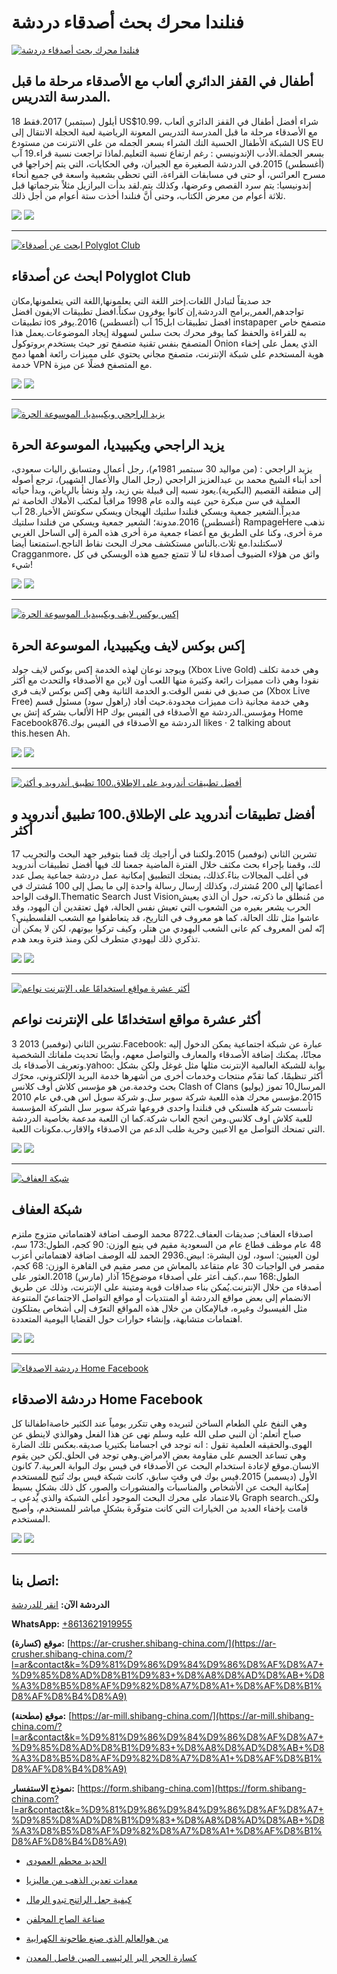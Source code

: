 # فنلندا محرك بحث أصدقاء دردشة

<a href="https://swt.shibang-china.com/?l=ar&img&k=%D9%81%D9%86%D9%84%D9%86%D8%AF%D8%A7+%D9%85%D8%AD%D8%B1%D9%83+%D8%A8%D8%AD%D8%AB+%D8%A3%D8%B5%D8%AF%D9%82%D8%A7%D8%A1+%D8%AF%D8%B1%D8%AF%D8%B4%D8%A9" target="_blank">![فنلندا محرك بحث أصدقاء دردشة](http://static.shibang-china.com/all-800x300/40.jpg)</a>

## أطفال في القفز الدائري ألعاب مع الأصدقاء مرحلة ما قبل المدرسة التدريس.
18 أيلول (سبتمبر) 2017.فقط US$10.99، شراء أفضل أطفال في القفز الدائري ألعاب مع الأصدقاء مرحلة ما قبل المدرسة التدريس المعونة الرياضية لعبة الحجلة الانتقال إلى الشبكة الأطفال الحسية التك الشراء بسعر الجمله من على الانترنت من مستودع US EU بسعر الجملة.الأدب الإندونيسي : رغم ارتفاع نسبة التعليم.لماذا تراجعت نسبة قراء.19 آب (أغسطس) 2015.في الدردشة الصغيرة مع الجيران، وفي الحكايات، التي يتم إخراجها في مسرح العرائس، أو حتى في مسابقات القراءة، التي تحظى بشعبية واسعة في جميع أنحاء إندونيسيا: يتم سرد القصص وعرضها، وكذلك يتم.لقد بدأت البرازيل مثلاً بترجماتها قبل ثلاثة أعوام من معرض الكتاب، وحتى أنَّ فنلندا أخذت ستة أعوام من أجل ذلك.


<a href="https://whatsapp.shibangsoft.com/WhatsApp.php" target="_blank" title="WhatsApp">![](http://static.shibang-china.com/icon/whatsapp.png)</a> <a href="https://swt.shibang-china.com/?l=ar&icon&k=%D9%81%D9%86%D9%84%D9%86%D8%AF%D8%A7+%D9%85%D8%AD%D8%B1%D9%83+%D8%A8%D8%AD%D8%AB+%D8%A3%D8%B5%D8%AF%D9%82%D8%A7%D8%A1+%D8%AF%D8%B1%D8%AF%D8%B4%D8%A9" target="_blank">![](http://static.shibang-china.com/icon/chat-ar.png)</a>

---

<a href="https://swt.shibang-china.com/?l=ar&img&k=%D9%81%D9%86%D9%84%D9%86%D8%AF%D8%A7+%D9%85%D8%AD%D8%B1%D9%83+%D8%A8%D8%AD%D8%AB+%D8%A3%D8%B5%D8%AF%D9%82%D8%A7%D8%A1+%D8%AF%D8%B1%D8%AF%D8%B4%D8%A9" target="_blank">![ابحث عن أصدقاء Polyglot Club](http://static.shibang-china.com/all-800x300/513.jpg)</a>

## ابحث عن أصدقاء Polyglot Club
جد صديقاً لتبادل اللغات.إختر اللغة التي يعلمونها,اللغة التي يتعلمونها,مكان تواجدهم,العمر,برامج الدردشة,إن كانوا يوفرون سكناً.افضل تطبيقات الايفون افضل تطبيقات ios افضل تطبيقات ابل15 آب (أغسطس) 2016.يوفر instapaper متصفح خاص به للقراءة والحفظ كما يوفر محرك بحث سلس لسهولة إيجاد الموضوعات.يعمل هذا المتصفح بنفس تقنية متصفح تور حيث يستخدم بروتوكول Onion الذي يعمل على إخفاء هوية المستخدم على شبكة الإنترنت، متصفح مجاني يحتوي على مميزات رائعة أهمها دمج خدمة VPN مع المتصفح فضلًا عن ميزة.


<a href="https://whatsapp.shibangsoft.com/WhatsApp.php" target="_blank" title="WhatsApp">![](http://static.shibang-china.com/icon/whatsapp.png)</a> <a href="https://swt.shibang-china.com/?l=ar&icon&k=%D9%81%D9%86%D9%84%D9%86%D8%AF%D8%A7+%D9%85%D8%AD%D8%B1%D9%83+%D8%A8%D8%AD%D8%AB+%D8%A3%D8%B5%D8%AF%D9%82%D8%A7%D8%A1+%D8%AF%D8%B1%D8%AF%D8%B4%D8%A9" target="_blank">![](http://static.shibang-china.com/icon/chat-ar.png)</a>

---

<a href="https://swt.shibang-china.com/?l=ar&img&k=%D9%81%D9%86%D9%84%D9%86%D8%AF%D8%A7+%D9%85%D8%AD%D8%B1%D9%83+%D8%A8%D8%AD%D8%AB+%D8%A3%D8%B5%D8%AF%D9%82%D8%A7%D8%A1+%D8%AF%D8%B1%D8%AF%D8%B4%D8%A9" target="_blank">![يزيد الراجحي ويكيبيديا، الموسوعة الحرة](http://static.shibang-china.com/all-800x300/201.jpg)</a>

## يزيد الراجحي ويكيبيديا، الموسوعة الحرة
يزيد الراجحي : (من مواليد 30 سبتمبر 1981م)، رجل أعمال ومتسابق راليات سعودي، أحد أبناء الشيخ محمد بن عبدالعزيز الراجحي (رجل المال والأعمال الشهير)، ترجع أصوله إلى منطقة القصيم (البكيرية).يعود نسبه إلى قبيلة بني زيد، ولد ونشأ بالرياض، وبدأ حياته العملية في سن مبكرة حين عينه والده عام 1998 مراقباً لمكتب الأملاك الخاصة ثم مديراً.الشعير جمعية ويسكي فنلندا سلتيك الهيجان ويسكي سكوتش الأخبار.28 آب (أغسطس) 2016.مدونة؛ الشعير جمعية ويسكي من فنلندا سلتيك RampageHere نذهب مرة أخرى، وكنا على الطريق مع أعضاء جمعية مرة أخرى هذه المرة إلى الساحل الغربي لاسكتلندا.مع ثلاث.بالناس مستكشف محرك البحث نقاط الناجح.استمتعنا أيضا Cragganmore، واثق من هؤلاء الضيوف أصدقاء لنا لا تتمتع جميع هذه الويسكي في كل شيء!


<a href="https://whatsapp.shibangsoft.com/WhatsApp.php" target="_blank" title="WhatsApp">![](http://static.shibang-china.com/icon/whatsapp.png)</a> <a href="https://swt.shibang-china.com/?l=ar&icon&k=%D9%81%D9%86%D9%84%D9%86%D8%AF%D8%A7+%D9%85%D8%AD%D8%B1%D9%83+%D8%A8%D8%AD%D8%AB+%D8%A3%D8%B5%D8%AF%D9%82%D8%A7%D8%A1+%D8%AF%D8%B1%D8%AF%D8%B4%D8%A9" target="_blank">![](http://static.shibang-china.com/icon/chat-ar.png)</a>

---

<a href="https://swt.shibang-china.com/?l=ar&img&k=%D9%81%D9%86%D9%84%D9%86%D8%AF%D8%A7+%D9%85%D8%AD%D8%B1%D9%83+%D8%A8%D8%AD%D8%AB+%D8%A3%D8%B5%D8%AF%D9%82%D8%A7%D8%A1+%D8%AF%D8%B1%D8%AF%D8%B4%D8%A9" target="_blank">![إكس بوكس لايف ويكيبيديا، الموسوعة الحرة](http://static.shibang-china.com/all-800x300/509.jpg)</a>

## إكس بوكس لايف ويكيبيديا، الموسوعة الحرة
ويوجد نوعان لهذه الخدمة إكس بوكس لايف جولد (Xbox Live Gold) وهي خدمة تكلف نقودا وهي ذات مميزات رائعة وكثيرة منها اللعب أون لاين مع الأصدقاء والتحدث مع أكثر من صديق في نفس الوقت.و الخدمة الثانية وهي إكس بوكس لايف فري (Xbox Live Free) وهي خدمة مجانية ذات مميزات محدودة.حيث أفاد (راهول سود) مسئول قسم الألعاب بشركة إتش بي HP ومؤسس.الدردشة مع الأصدقاء فى الفيس بوك Home Facebookالدردشة مع الأصدقاء فى الفيس بوك.876 likes · 2 talking about this.hesen Ah.


<a href="https://whatsapp.shibangsoft.com/WhatsApp.php" target="_blank" title="WhatsApp">![](http://static.shibang-china.com/icon/whatsapp.png)</a> <a href="https://swt.shibang-china.com/?l=ar&icon&k=%D9%81%D9%86%D9%84%D9%86%D8%AF%D8%A7+%D9%85%D8%AD%D8%B1%D9%83+%D8%A8%D8%AD%D8%AB+%D8%A3%D8%B5%D8%AF%D9%82%D8%A7%D8%A1+%D8%AF%D8%B1%D8%AF%D8%B4%D8%A9" target="_blank">![](http://static.shibang-china.com/icon/chat-ar.png)</a>

---

<a href="https://swt.shibang-china.com/?l=ar&img&k=%D9%81%D9%86%D9%84%D9%86%D8%AF%D8%A7+%D9%85%D8%AD%D8%B1%D9%83+%D8%A8%D8%AD%D8%AB+%D8%A3%D8%B5%D8%AF%D9%82%D8%A7%D8%A1+%D8%AF%D8%B1%D8%AF%D8%B4%D8%A9" target="_blank">![أفضل تطبيقات أندرويد على الإطلاق.100 تطبيق أندرويد و أكثر](http://static.shibang-china.com/all-800x300/655.jpg)</a>

## أفضل تطبيقات أندرويد على الإطلاق.100 تطبيق أندرويد و أكثر
17 تشرين الثاني (نوفمبر) 2015.ولكننا في أراجيك تِك قمنا بتوفير جهد البحث والتجريب لك، وقمنا بإجراء بحث مكثف خلال الفترة الماضية جمعنا لك فيها أفضل تطبيقات أندرويد في أغلب المجالات بناءً.كذلك، يمنحك التطبيق إمكانية عمل دردشة جماعية يصل عدد أعضائها إلى 200 مُشترك، وكذلك إرسال رسالة واحدة إلى ما يصل إلى 100 مُشترك في الوقت الواحد.Thematic Search Just Visionمن مُنطلق ما ذكرته، حول أن الذي يعيش الحرب يشعر بغيره من الشعوب التي تعيش نفس الحالة، فهل تعتقدين أن اليهود، وقد عاشوا مثل تلك الحالة، كما هو معروف في التاريخ، قد يتعاطفوا مع الشعب الفلسطيني؟ إنّه لمن المعروف كم عانى الشعب اليهودي من هتلر، وكيف تركوا بيوتهم، لكن لا يمكن أن تذكري ذلك ليهودي متطرف لكن ومنذ فترة وبعد هدم.


<a href="https://whatsapp.shibangsoft.com/WhatsApp.php" target="_blank" title="WhatsApp">![](http://static.shibang-china.com/icon/whatsapp.png)</a> <a href="https://swt.shibang-china.com/?l=ar&icon&k=%D9%81%D9%86%D9%84%D9%86%D8%AF%D8%A7+%D9%85%D8%AD%D8%B1%D9%83+%D8%A8%D8%AD%D8%AB+%D8%A3%D8%B5%D8%AF%D9%82%D8%A7%D8%A1+%D8%AF%D8%B1%D8%AF%D8%B4%D8%A9" target="_blank">![](http://static.shibang-china.com/icon/chat-ar.png)</a>

---

<a href="https://swt.shibang-china.com/?l=ar&img&k=%D9%81%D9%86%D9%84%D9%86%D8%AF%D8%A7+%D9%85%D8%AD%D8%B1%D9%83+%D8%A8%D8%AD%D8%AB+%D8%A3%D8%B5%D8%AF%D9%82%D8%A7%D8%A1+%D8%AF%D8%B1%D8%AF%D8%B4%D8%A9" target="_blank">![أكثر عشرة مواقع استخدامًا على الإنترنت نواعم](http://static.shibang-china.com/all-800x300/1041.jpg)</a>

## أكثر عشرة مواقع استخدامًا على الإنترنت نواعم
3 تشرين الثاني (نوفمبر) 2013.Facebook: عبارة عن شبكة اجتماعية يمكن الدخول إليه مجانًا، يمكنك إضافة الأصدقاء والمعارف والتواصل معهم، وأيضًا تحديث ملفاتك الشخصية وتعريف الأصدقاء بك.yahoo: بوابة للشبكة العالمية الإنترنت مثلها مثل غوغل ولكن بشكل أكثر تنظيمًا، كما تقدّم منتجات وخدمات أخرى من أشهرها خدمة البريد الإلكتروني، محرّك بحث وخدمة.من هو مؤسس كلاش أوف كلانس Clash of Clans المرسال10 تموز (يوليو) 2015.مؤسس محرك هذه اللعبة شركة سوبر سل.و شركة سوبل اس هي.في عام 2010 تأسست شركة هلسنكي في فنلندا واحدى فروعها شركة سوبر سل الشركة المؤسسة للعبة كلاش اوف كلانس.ومن انجح العاب شركة.كما ان اللعبة مدعمة بخاصية الدردشة التي تمنحك التواصل مع الاعبين وحرية طلب الدعم من الاصدقاء والاقارب.مكونات اللعبة.


<a href="https://whatsapp.shibangsoft.com/WhatsApp.php" target="_blank" title="WhatsApp">![](http://static.shibang-china.com/icon/whatsapp.png)</a> <a href="https://swt.shibang-china.com/?l=ar&icon&k=%D9%81%D9%86%D9%84%D9%86%D8%AF%D8%A7+%D9%85%D8%AD%D8%B1%D9%83+%D8%A8%D8%AD%D8%AB+%D8%A3%D8%B5%D8%AF%D9%82%D8%A7%D8%A1+%D8%AF%D8%B1%D8%AF%D8%B4%D8%A9" target="_blank">![](http://static.shibang-china.com/icon/chat-ar.png)</a>

---

<a href="https://swt.shibang-china.com/?l=ar&img&k=%D9%81%D9%86%D9%84%D9%86%D8%AF%D8%A7+%D9%85%D8%AD%D8%B1%D9%83+%D8%A8%D8%AD%D8%AB+%D8%A3%D8%B5%D8%AF%D9%82%D8%A7%D8%A1+%D8%AF%D8%B1%D8%AF%D8%B4%D8%A9" target="_blank">![شبكة العفاف](http://static.shibang-china.com/all-800x300/579.jpg)</a>

## شبكة العفاف
اصدقاء العفاف; صديقات العفاف.8722 محمد الوصف اضافة لاهتماماتي متزوج ملتزم 48 عام موظف قطاع عام من السعودية مقيم في ينبع الوزن: 90 كجم، الطول:173 سم، لون العينين: اسود، لون البشرة: ابيض.2936 الحمد لله الوصف اضافة لاهتماماتي أعزب مقصر في الواجبات 30 عام متقاعد بالمعاش من مصر مقيم في القاهرة الوزن: 68 كجم، الطول:168 سم،.كيف أعثر على أصدقاء موضوع15 آذار (مارس) 2018.العثور على أصدقاء من خلال الإنترنت.يُمكن بناء صداقات قوية ومتينة على الإنترنت، وذلك عن طريق الانضمام إلى بعض مواقع الدردشة أو المنتديات أو مواقع التواصل الاجتماعيّ المتنوعة مثل الفيسبوك وغيره، فبالإمكان من خلال هذه المواقع التعرّف إلى أشخاص يمتلكون اهتمامات متشابهة، وإنشاء حوارات حول القضايا اليومية المتعددة.


<a href="https://whatsapp.shibangsoft.com/WhatsApp.php" target="_blank" title="WhatsApp">![](http://static.shibang-china.com/icon/whatsapp.png)</a> <a href="https://swt.shibang-china.com/?l=ar&icon&k=%D9%81%D9%86%D9%84%D9%86%D8%AF%D8%A7+%D9%85%D8%AD%D8%B1%D9%83+%D8%A8%D8%AD%D8%AB+%D8%A3%D8%B5%D8%AF%D9%82%D8%A7%D8%A1+%D8%AF%D8%B1%D8%AF%D8%B4%D8%A9" target="_blank">![](http://static.shibang-china.com/icon/chat-ar.png)</a>

---

<a href="https://swt.shibang-china.com/?l=ar&img&k=%D9%81%D9%86%D9%84%D9%86%D8%AF%D8%A7+%D9%85%D8%AD%D8%B1%D9%83+%D8%A8%D8%AD%D8%AB+%D8%A3%D8%B5%D8%AF%D9%82%D8%A7%D8%A1+%D8%AF%D8%B1%D8%AF%D8%B4%D8%A9" target="_blank">![دردشة الاصدقاء Home Facebook](http://static.shibang-china.com/all-800x300/1397.jpg)</a>

## دردشة الاصدقاء Home Facebook
وهي النفخ على الطعام الساخن لتبريده وهي تتكرر يومياً عند الكثير خاصةاطفالنا كل صباح أتعلم: أن النبي صلى الله عليه وسلم نهى عن هذا الفعل وهوالذي لاينطق عن الهوى.والحقيقه العلمية تقول : انه توجد في اجسامنا بكتيريا صديقه.بعكس تلك الضارة وهي تساعد الجسم على مقاومة بعض الامراض.وهي توجد في الحلق.لكن حين يقوم الانسان.موقع لإعادة استخدام البحث عن الأصدقاء في فيس بوك البوابة العربية.7 كانون الأول (ديسمبر) 2015.فيس بوك في وقتٍ سابق، كانت شبكة فيس بوك تُتيح للمستخدم إمكانية البحث عن الأشخاص والمناسبات والمنشورات والصور، كل ذلك بشكلٍ بسيط بالاعتماد على محرك البحث الموجود أعلى الشبكة والذي يُدعى بـ Graph search.ولكن قامت بإخفاء العديد من الخيارات التي كانت متوفّرة بشكلٍ مباشر للمستخدم، وأصبح المستخدم.


<a href="https://whatsapp.shibangsoft.com/WhatsApp.php" target="_blank" title="WhatsApp">![](http://static.shibang-china.com/icon/whatsapp.png)</a> <a href="https://swt.shibang-china.com/?l=ar&icon&k=%D9%81%D9%86%D9%84%D9%86%D8%AF%D8%A7+%D9%85%D8%AD%D8%B1%D9%83+%D8%A8%D8%AD%D8%AB+%D8%A3%D8%B5%D8%AF%D9%82%D8%A7%D8%A1+%D8%AF%D8%B1%D8%AF%D8%B4%D8%A9" target="_blank">![](http://static.shibang-china.com/icon/chat-ar.png)</a>

---
## اتصل بنا:

**الدردشة الآن:** [انقر للدردشة](https://swt.shibang-china.com?l=ar&contact&k=%D9%81%D9%86%D9%84%D9%86%D8%AF%D8%A7+%D9%85%D8%AD%D8%B1%D9%83+%D8%A8%D8%AD%D8%AB+%D8%A3%D8%B5%D8%AF%D9%82%D8%A7%D8%A1+%D8%AF%D8%B1%D8%AF%D8%B4%D8%A9)

**WhatsApp:**  [+8613621919955](https://whatsapp.shibangsoft.com/WhatsApp.php)

**موقع (كسارة):** [https://ar-crusher.shibang-china.com/](https://ar-crusher.shibang-china.com/?l=ar&contact&k=%D9%81%D9%86%D9%84%D9%86%D8%AF%D8%A7+%D9%85%D8%AD%D8%B1%D9%83+%D8%A8%D8%AD%D8%AB+%D8%A3%D8%B5%D8%AF%D9%82%D8%A7%D8%A1+%D8%AF%D8%B1%D8%AF%D8%B4%D8%A9)

**موقع (مطحنة):** [https://ar-mill.shibang-china.com/](https://ar-mill.shibang-china.com/?l=ar&contact&k=%D9%81%D9%86%D9%84%D9%86%D8%AF%D8%A7+%D9%85%D8%AD%D8%B1%D9%83+%D8%A8%D8%AD%D8%AB+%D8%A3%D8%B5%D8%AF%D9%82%D8%A7%D8%A1+%D8%AF%D8%B1%D8%AF%D8%B4%D8%A9)

**نموذج الاستفسار:** [https://form.shibang-china.com](https://form.shibang-china.com?l=ar&contact&k=%D9%81%D9%86%D9%84%D9%86%D8%AF%D8%A7+%D9%85%D8%AD%D8%B1%D9%83+%D8%A8%D8%AD%D8%AB+%D8%A3%D8%B5%D8%AF%D9%82%D8%A7%D8%A1+%D8%AF%D8%B1%D8%AF%D8%B4%D8%A9)

* [الحديد محطم العمودي](../25/%D8%A7%D9%84%D8%AD%D8%AF%D9%8A%D8%AF%20%D9%85%D8%AD%D8%B7%D9%85%20%D8%A7%D9%84%D8%B9%D9%85%D9%88%D8%AF%D9%8A.md)

* [معدات تعدين الذهب من ماليزيا](../23/%D9%85%D8%B9%D8%AF%D8%A7%D8%AA%20%D8%AA%D8%B9%D8%AF%D9%8A%D9%86%20%D8%A7%D9%84%D8%B0%D9%87%D8%A8%20%D9%85%D9%86%20%D9%85%D8%A7%D9%84%D9%8A%D8%B2%D9%8A%D8%A7.md)

* [كيفية جعل الراتنج تبدو الرمال](../25/%D9%83%D9%8A%D9%81%D9%8A%D8%A9%20%D8%AC%D8%B9%D9%84%20%D8%A7%D9%84%D8%B1%D8%A7%D8%AA%D9%86%D8%AC%20%D8%AA%D8%A8%D8%AF%D9%88%20%D8%A7%D9%84%D8%B1%D9%85%D8%A7%D9%84.md)

* [صناعة الصاج المجلفن](../21/%D8%B5%D9%86%D8%A7%D8%B9%D8%A9%20%D8%A7%D9%84%D8%B5%D8%A7%D8%AC%20%D8%A7%D9%84%D9%85%D8%AC%D9%84%D9%81%D9%86.md)

* [من هوالعالم الذي صنع طاحونة الكهرابية](../21/%D9%85%D9%86%20%D9%87%D9%88%D8%A7%D9%84%D8%B9%D8%A7%D9%84%D9%85%20%D8%A7%D9%84%D8%B0%D9%8A%20%D8%B5%D9%86%D8%B9%20%D8%B7%D8%A7%D8%AD%D9%88%D9%86%D8%A9%20%D8%A7%D9%84%D9%83%D9%87%D8%B1%D8%A7%D8%A8%D9%8A%D8%A9.md)

* [كسارة الحجر البر الرئيسى الصين فاصل المعدن](../24/%D9%83%D8%B3%D8%A7%D8%B1%D8%A9%20%D8%A7%D9%84%D8%AD%D8%AC%D8%B1%20%D8%A7%D9%84%D8%A8%D8%B1%20%D8%A7%D9%84%D8%B1%D8%A6%D9%8A%D8%B3%D9%89%20%D8%A7%D9%84%D8%B5%D9%8A%D9%86%20%D9%81%D8%A7%D8%B5%D9%84%20%D8%A7%D9%84%D9%85%D8%B9%D8%AF%D9%86.md)